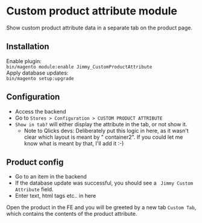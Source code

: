 # Custom product attribute module

Show custom product attribute data in a separate tab on the product page.

## Installation

Enable plugin:  
`bin/magento module:enable Jimmy_CustomProductAttribute`  
Apply database updates:  
`bin/magento setup:upgrade`

## Configuration

- Access the backend
- Go to `Stores > Configuration > CUSTOM PRODUCT ATTRIBUTE`
- `Show in tab?` will either display the attribute in the tab, or not show it.
    - Note to Qlicks devs: Deliberately put this logic in here, as it wasn't clear which layout is meant by "
      container2". If you could let me know what is meant by that, I'll add it :-)

## Product config

- Go to an item in the backend
- If the database update was successful, you should see a ` Jimmy Custom Attribute` field.
- Enter text, html tags etc.. in here

Open the product in the FE and you will be greeted by a new tab `Custom Tab`, which contains the contents of the product
attribute.
